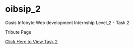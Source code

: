 # oibsip_2
Oasis Infobyte Web development Internship Level_2 - Task 2

Tribute Page

[Click Here to View Task 2]()
